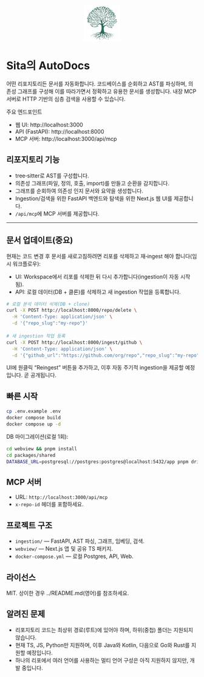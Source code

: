 <p align="center">
  <img src="../webview/apps/webapp/public/favicon.svg" alt="OpenDocs by Sita" width="96" height="96" />
</p>

# Sita의 AutoDocs

어떤 리포지토리든 문서를 자동화합니다. 코드베이스를 순회하고 AST를 파싱하며, 의존성 그래프를 구성해 이를 따라가면서 정확하고 유용한 문서를 생성합니다. 내장 MCP 서버로 HTTP 기반의 심층 검색을 사용할 수 있습니다.

주요 엔드포인트

- 웹 UI: http://localhost:3000
- API (FastAPI): http://localhost:8000
- MCP 서버: http://localhost:3000/api/mcp

## 리포지토리 기능

- tree‑sitter로 AST를 구성합니다.
- 의존성 그래프(파일, 정의, 호출, import)를 만들고 순환을 감지합니다.
- 그래프를 순회하여 의존성 인지 문서와 요약을 생성합니다.
- Ingestion/검색을 위한 FastAPI 백엔드와 탐색을 위한 Next.js 웹 UI를 제공합니다.
- `/api/mcp`에 MCP 서버를 제공합니다.

---

## 문서 업데이트(중요)

현재는 코드 변경 후 문서를 새로고침하려면 리포를 삭제하고 재‑ingest 해야 합니다(임시 워크플로우):

- UI: Workspace에서 리포를 삭제한 뒤 다시 추가합니다(ingestion이 자동 시작됨).
- API: 로컬 데이터(DB + 클론)를 삭제하고 새 ingestion 작업을 등록합니다.

```bash
# 로컬 분석 데이터 삭제(DB + clone)
curl -X POST http://localhost:8000/repo/delete \
  -H 'Content-Type: application/json' \
  -d '{"repo_slug":"my-repo"}'

# 새 ingestion 작업 등록
curl -X POST http://localhost:8000/ingest/github \
  -H 'Content-Type: application/json' \
  -d '{"github_url":"https://github.com/org/repo","repo_slug":"my-repo","force_full":false}'
```

UI에 원클릭 “Reingest” 버튼을 추가하고, 이후 자동 주기적 ingestion을 제공할 예정입니다. 곧 공개됩니다.

## 빠른 시작

```bash
cp .env.example .env
docker compose build
docker compose up -d
```

DB 마이그레이션(로컬 1회):

```bash
cd webview && pnpm install
cd packages/shared
DATABASE_URL=postgresql://postgres:postgres@localhost:5432/app pnpm drizzle-kit push --config drizzle.main.config.ts
```

## MCP 서버

- URL: `http://localhost:3000/api/mcp`
- `x-repo-id` 헤더를 포함하세요.

## 프로젝트 구조

- `ingestion/` — FastAPI, AST 파싱, 그래프, 임베딩, 검색.
- `webview/` — Next.js 앱 및 공유 TS 패키지.
- `docker-compose.yml` — 로컬 Postgres, API, Web.

## 라이선스

MIT. 상이한 경우 ../README.md(영어)를 참조하세요.

## 알려진 문제

- 리포지토리 코드는 최상위 경로(루트)에 있어야 하며, 하위(중첩) 폴더는 지원되지 않습니다.
- 현재 TS, JS, Python만 지원하며, 이후 Java와 Kotlin, 다음으로 Go와 Rust를 지원할 예정입니다.
- 하나의 리포에서 여러 언어를 사용하는 멀티 언어 구성은 아직 지원하지 않지만, 개발 중입니다.
